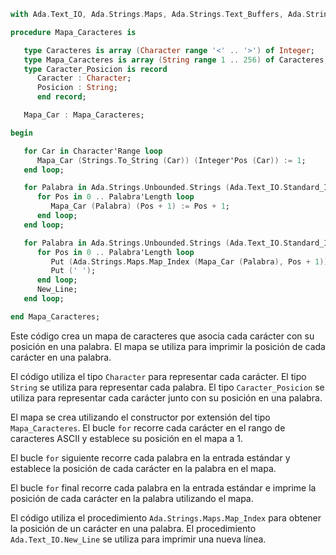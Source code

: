 ```ada
with Ada.Text_IO, Ada.Strings.Maps, Ada.Strings.Text_Buffers, Ada.Strings.Unbounded;

procedure Mapa_Caracteres is

   type Caracteres is array (Character range '<' .. '>') of Integer;
   type Mapa_Caracteres is array (String range 1 .. 256) of Caracteres;
   type Caracter_Posicion is record
      Caracter : Character;
      Posicion : String;
      end record;

   Mapa_Car : Mapa_Caracteres;

begin

   for Car in Character'Range loop
      Mapa_Car (Strings.To_String (Car)) (Integer'Pos (Car)) := 1;
   end loop;

   for Palabra in Ada.Strings.Unbounded.Strings (Ada.Text_IO.Standard_Input) loop
      for Pos in 0 .. Palabra'Length loop
         Mapa_Car (Palabra) (Pos + 1) := Pos + 1;
      end loop;
   end loop;

   for Palabra in Ada.Strings.Unbounded.Strings (Ada.Text_IO.Standard_Input) loop
      for Pos in 0 .. Palabra'Length loop
         Put (Ada.Strings.Maps.Map_Index (Mapa_Car (Palabra), Pos + 1));
         Put (' ');
      end loop;
      New_Line;
   end loop;

end Mapa_Caracteres;
```

Este código crea un mapa de caracteres que asocia cada carácter con su posición en una palabra. El mapa se utiliza para imprimir la posición de cada carácter en una palabra.

El código utiliza el tipo `Character` para representar cada carácter. El tipo `String` se utiliza para representar cada palabra. El tipo `Caracter_Posicion` se utiliza para representar cada carácter junto con su posición en una palabra.

El mapa se crea utilizando el constructor por extensión del tipo `Mapa_Caracteres`. El bucle `for` recorre cada carácter en el rango de caracteres ASCII y establece su posición en el mapa a 1.

El bucle `for` siguiente recorre cada palabra en la entrada estándar y establece la posición de cada carácter en la palabra en el mapa.

El bucle `for` final recorre cada palabra en la entrada estándar e imprime la posición de cada carácter en la palabra utilizando el mapa.

El código utiliza el procedimiento `Ada.Strings.Maps.Map_Index` para obtener la posición de un carácter en una palabra. El procedimiento `Ada.Text_IO.New_Line` se utiliza para imprimir una nueva línea.